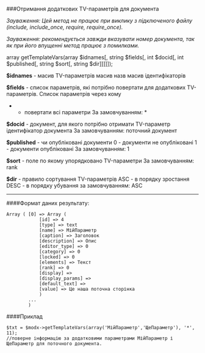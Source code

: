 ###Отримання додаткових TV-параметрів для документа

*Зауваження: Цей метод не працює при виклику з підключеного файлу (include, include_once, require, require_once).*

*Зауваження: рекомендується завжди вказувати номер документа, так як при його впущенні метод працює з помилками.*

array getTemplateVars(array $idnames[, string $fields[, int $docid[, int $published[, string $sort[, string $dir]]]]]);

**$idnames** - масив TV-параметрів
масив назв
масив ідентифікаторів

**$fields** - список параметрів, які потрібно повертати для додаткових TV- параметрів.
Список параметрів через кому
* - повертати всі параметри
За замовчуванням: *

**$docid** - документ, для якого потрібно отримати TV-параметр
ідентифікатор документа
За замовчуванням: поточний документ

**$published** - чи опубліковані документи
0 - документи не опубліковані
1 - документи опубліковані
За замовчуванням: 1

**$sort** - поле по якому упорядковано TV-параметри
За замовчуванням: rank

**$dir** - правило сортування TV-параметрів
ASC - в порядку зростання
DESC - в порядку убування
за замовчуванням: ASC

***

####Формат даних результату:

	Array ( [0] => Array ( 
				[id] => 4 
				[type] => text 
				[name] => МійПараметр 
				[caption] => Заголовок 
				[description] => Опис 
				[editor_type] => 0 
				[category] => 0 
				[locked] => 0 
				[elements] => Текст 
				[rank] => 0 
				[display] =>  
				[display_params] =>  
				[default_text] =>  
				[value] => Це наша поточна сторінка 
				) 
			... 
			)

####Приклад

	$txt = $modx->getTemplateVars(array('МійПараметр','ЩеПараметр'), '*', 11);
	//поверне інформацію за додатковими параметрами МійПараметр і ЩеПараметр для поточного документа.
